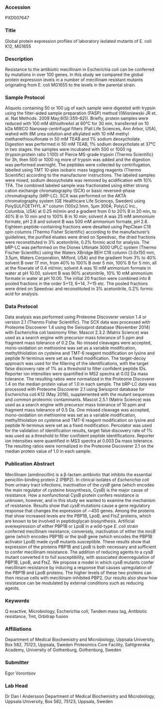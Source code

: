 ### Accession
PXD007647

### Title
Global protein expression profiles of laboratory isolated mutants of E. coli K12, MG1655

### Description
Resistance to the antibiotic mecillinam in Escherichia coli can be conferred by mutations in over 100 genes. In this study we compared the global protein expression levels in a number of mecillinam resistant mutants originating from E. coli MG1655 to the levels in the parental strain.

### Sample Protocol
Aliquots containing 50 or 100 μg of each sample were digested with trypsin using the filter-aided sample preparation (FASP) method ((Wisniewski JR et. al. Nat Methods. 2009 May;6(5):359-62)). Briefly, protein samples were reduced with 100 mM dithiothreitol at 60°C for 30 min, transferred on 10 kDa MWCO Nanosep centrifugal filters (Pall Life Sciences, Ann Arbor, USA), wahed with 8M urea solution and alkylated with 10 mM methyl methanethiosulfonate in 50 mM TEAB and 1% sodium deoxycholate. Digestion was performed in 50 mM TEAB, 1% sodium deoxycholate at 37°C in two stages: the samples were incubated with 500 or 1000 ng (trypsin:protein ratio 1:100) of Pierce MS-grade trypsin (Thermo Scientific) for 3h, then 500 or 1000 ng more of trypsin was added and the digestion was performed overnight. The peptides were collected by centrifugation, labelled using TMT 10-plex isobaric mass tagging reagents (Thermo Scientific) according to the manufacturer instructions. The labeled samples were mixed, sodium deoxycholate was removed by acidification with 10% TFA. The combined labeled sample was fractionated using either strong cation exchange chromatography (SCX) or basic reversed-phase chromatography (bRP-LC). SCX was performed on the AKTA chromatography system (GE Healthcare Life Sciences, Sweden) using PolySULFOETHYL A™ column (100x2.1mm, 5µm 300Å, PolyLC Inc., Columbia, USA) at 0.25 ml/min and a gradient from 0 to 20% B in 20 min, to 40% B in 10 min and to 100% B in 10 min; solvent A was 25 mM ammonium formate, pH 2.8 and solvent B was 500 mM ammonium formate, pH 2.8.  Eighteen peptide-containing fractions were desalted using PepClean C18 spin columns (Thermo Fisher Scientific) according to the manufacturer’s guidelines, the purified eluates were dried on Speedvac, the dried fractions were reconstituted in 3% acetonitrile, 0.2% formic acid for analysis. The bRP-LC was performed on the Dionex Ultimate 3000 UPLC system (Thermo Fischer Scientific) using the Waters XBridge BEH C18 column (3.0x150 mm, 3.5µm, Waters Corporation, Milford, USA) and the gradient from 3% to 40% solvent B over 17 min, from 40% to 100% B over 5 min, 100% B for 5 min, all at the flowrate of 0.4 ml/min; solvent A was 10 mM ammonium formate in water at pH 10.00, solvent B was 90% acetonitrile, 10% 10 mM ammonium formate in water at pH 10.00. The initial 20 fraction were combined into 8 pooled fractions in the order 5+13, 6+14, 7+15 etc. The pooled fractions were dried on Speedvac and reconstituted in 3% acetonitrile, 0.2% formic acid for analysis.

### Data Protocol
Data analysis was performed using Proteome Discoverer version 1.4 or version 2.1 (Thermo Fisher Scientific). The SCX data was processed with Proteome Discoverer 1.4 using the Swissprot database (November 2014) with Escherichia coli taxonomy filter. Mascot 2.3.2 (Matrix Science) was used as a search engine with precursor mass tolerance of 5 ppm and fragment mass tolerance of 0.2 Da. No missed cleavages were accepted, mono-oxidation on methionine was set as a variable modification, methylthiolation on cysteine and TMT-6 reagent modification on lysine and peptide N-terminus were set as a fixed modification. The target-decoy approach was used for the filtering of the identifications, with the target false discovery rate of 1% as a threshold to filter confident peptide IDs. Reporter ion intensities were quantified in MS2 spectra at 0.02 Da mass tolerance. The resulting ratios were normalized in the Proteome Discoverer 1.4 on the median protein value of 1.0 in each sample. The bRP-LC data was processed with Proteome Discoverer 2.1 using Swissprot database for Escherichia coli K12 (May 2016), supplemented with the mutant sequences and common proteomic contaminants. Mascot 2.5.1 (Matrix Science) was used as a search engine with precursor mass tolerance of 10 ppm and fragment mass tolerance of 0.5 Da. One missed cleavage was accepted, mono-oxidation on methionine was set as a variable modification, methylthiolation on cysteine and TMT-6 reagent modification on lysine and peptide N-terminus were set as a fixed modification. Percolator was used for the validation of identification results, target false discovery rate of 1% was used as a threshold to filter confident peptide identifications. Reporter ion intensities were quantified in MS3 spectra at 0.003 Da mass tolerance. The resulting ratios were normalized in the Proteome Discoverer 2.1 on the median protein value of 1.0 in each sample.

### Publication Abstract
Mecillinam (amdinocillin) is a &#x3b2;-lactam antibiotic that inhibits the essential penicillin-binding protein 2 (PBP2). In clinical isolates of <i>Escherichia coli</i> from urinary tract infections, inactivation of the <i>cysB</i> gene (which encodes the main regulator of cysteine biosynthesis, CysB) is the major cause of resistance. How a nonfunctional CysB protein confers resistance is unknown, however, and in this study we wanted to examine the mechanism of resistance. Results show that <i>cysB</i> mutations cause a gene regulatory response that changes the expression of &#x223c;450 genes. Among the proteins that show increased levels are the PBP1B, LpoB, and FtsZ proteins, which are known to be involved in peptidoglycan biosynthesis. Artificial overexpression of either PBP1B or LpoB in a wild-type <i>E. coli</i> strain conferred mecillinam resistance; conversely, inactivation of either the <i>mrcB</i> gene (which encodes PBP1B) or the <i>lpoB</i> gene (which encodes the PBP1B activator LpoB) made <i>cysB</i> mutants susceptible. These results show that expression of the proteins PBP1B and LpoB is both necessary and sufficient to confer mecillinam resistance. The addition of reducing agents to a <i>cysB</i> mutant converted it to full susceptibility, with associated downregulation of PBP1B, LpoB, and FtsZ. We propose a model in which <i>cysB</i> mutants confer mecillinam resistance by inducing a response that causes upregulation of the PBP1B and LpoB proteins. The higher levels of these two proteins can then rescue cells with mecillinam-inhibited PBP2. Our results also show how resistance can be modulated by external conditions such as reducing agents.

### Keywords
Q exactive, Microbiology, Escherichia coli, Tandem mass tag, Antibiotic resistance, Tmt, Orbitrap fusion

### Affiliations
Department of Medical Biochemistry and Microbiology, Uppsala University, Box 582, 75123, Uppsala, Sweden
Proteomics Core Facility, Sahlgrenska Academy, University of Gothenburg, Gothenburg, Sweden

### Submitter
Egor Vorontsov

### Lab Head
Dr Dan I Andersson
Department of Medical Biochemistry and Microbiology, Uppsala University, Box 582, 75123, Uppsala, Sweden


